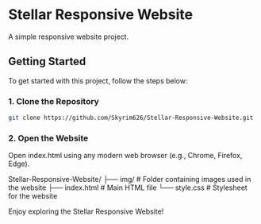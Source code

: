 # Stellar Responsive Website

A simple responsive website project.

## Getting Started

To get started with this project, follow the steps below:

### 1. Clone the Repository

```bash
git clone https://github.com/Skyrim626/Stellar-Responsive-Website.git
```

### 2. Open the Website

Open index.html using any modern web browser (e.g., Chrome, Firefox, Edge).

Stellar-Responsive-Website/
├── img/ # Folder containing images used in the website
├── index.html # Main HTML file
└── style.css # Stylesheet for the website

Enjoy exploring the Stellar Responsive Website!
